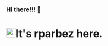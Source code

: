 ### Hi there!!! 👋

<h1 align="left"><img src="https://media.giphy.com/media/hvRJCLFzcasrR4ia7z/giphy.gif" width="25px">It's rparbez here.</h1>

[twitter]: https://twitter.com/rparbez 
